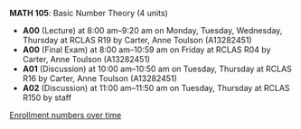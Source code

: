 **MATH 105**: Basic Number Theory (4 units)

- **A00** (Lecture) at 8:00 am–9:20 am on Monday, Tuesday, Wednesday, Thursday at RCLAS R19 by Carter, Anne Toulson (A13282451)
- **A00** (Final Exam) at 8:00 am–10:59 am on Friday at RCLAS R04 by Carter, Anne Toulson (A13282451)
- **A01** (Discussion) at 10:00 am–10:50 am on Tuesday, Thursday at RCLAS R16 by Carter, Anne Toulson (A13282451)
- **A02** (Discussion) at 11:00 am–11:50 am on Tuesday, Thursday at RCLAS R150 by staff

[Enrollment numbers over time](./MATH105.tsv)
